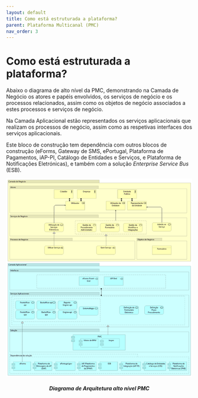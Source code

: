 ```yaml
---
layout: default
title: Como está estruturada a plataforma?
parent: Plataforma Multicanal (PMC)
nav_order: 3
---
```


# Como está estruturada a plataforma?

Abaixo o diagrama de alto nível da PMC, demonstrando na Camada de Negócio os atores e papéis envolvidos, os serviços de negócio e os processos relacionados, assim como os objetos de negócio associados a estes processos e serviços de negócio.

Na Camada Aplicacional estão representados os serviços aplicacionais que realizam os processos de negócio, assim como as respetivas interfaces dos serviços aplicacionais.

Este bloco de construção tem dependência com outros blocos de construção (eForms, Gateway de SMS, ePortugal, Plataforma de Pagamentos, iAP-PI, Catálogo de Entidades e Serviços, e Plataforma de Notificações Eletrónicas), e também com a solução _Enterprise Service Bus_ (ESB).

<div align="center">
  <img src="../../assets/images/pmc.png" alt="Diagrama de Arquitetura alto nível PMC">
  <h5>Diagrama de Arquitetura alto nível PMC</h5>
</div>
<br>
